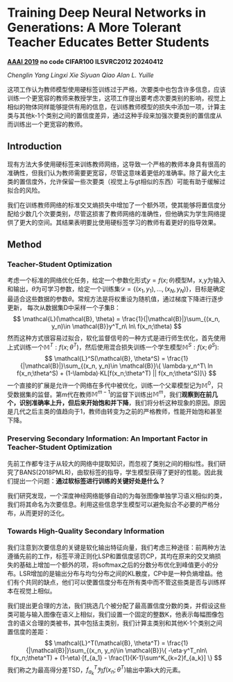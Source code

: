# Training Deep Neural Networks in Generations: A More Tolerant Teacher Educates Better Students

**[AAAI 2019](https://ojs.aaai.org/index.php/AAAI/article/view/4506)	no code 	CIFAR100  ILSVRC2012	20240412**

*Chenglin Yang  Lingxi Xie  Siyuan Qiao  Alan L. Yuille*

这项工作认为教师模型使用硬标签训练过于严格，次要类中也包含许多信息，应该训练一个更宽容的教师来教授学生，这项工作提出要考虑次要类别的影响，视觉上相似的物体同样能够提供有用的信息，在训练教师模型的损失中添加一项，计算主类与其他k-1个类别之间的置信度差异，通过这种手段来加强次要类别的置信度从而训练出一个更宽容的教师。

## Introduction

现有方法大多使用硬标签来训练教师网络，这导致一个严格的教师本身具有很高的准确性，但我们认为教师需要更宽容，尽管这意味着更低的准确率。除了最大化主类的置信度外，允许保留一些次要类（视觉上与gt相似的东西）可能有助于缓解过拟合的风险。

我们在训练教师网络的标准交叉熵损失中增加了一个额外项，使其能够将置信度分配给少数几个次要类别，尽管这损害了教师网络的准确性，但他确实为学生网络提供了更大的空间。其结果表明要比使用硬标签学习的教师有着更好的指导效果。

## Method

### Teacher-Student Optimization

考虑一个标准的网络优化任务，给定一个参数化形式$y=f(x;\theta)$模型M，x,y为输入和输出，$\theta$为可学习参数，给定一个训练集$\mathcal{D}=\{ (x_1, y_1), ..., (x_N, y_N) \}$，目标是确定最适合这些数据的参数$\theta$。常规方法是将权重设为随机值，通过梯度下降进行逐步更新， 每次从数据集D中采样一个子集B：
$$
\mathcal{L}(\mathcal{B}, \theta) = \frac{1}{|\mathcal{B}|}\sum_{(x_n, y_n)\in \mathcal{B}}y^T_n\ ln\ f(x_n;\theta)
$$
然而这种方式很容易过拟合，软化监督信号的一种方式是进行师生优化，首先使用上式训练一个$\mathbb{M}^T:f(x;\theta^T)$，然后使用混合损失训练一个学生模型$\mathbb{M}^S:f(x;\theta^S)$:
$$
\mathcal{L}^S(\mathcal{B}, \theta^S) = \frac{1}{|\mathcal{B}|}\sum_{(x_n, y_n)\in \mathcal{B}}\{ \lambda·y_n^T\ ln f(x_n;\theta^S) + (1-\lambda)·KL[f(x_n;\theta^T) || f(x_n;\theta^S)]\}
$$
一个直接的扩展是允许一个网络在多代中被优化，训练一个父辈模型记为$\mathbb{M}^0$，只受数据集的监督。第m代在教师$\mathbb{M}^{m-1}$的监督下训练出$\mathbb{M}^m$，我们**观察到在前几个，识别准确率上升，但后来开始饱和并下降**，我们将分析这种现象的原因。原因是几代之后主类的值趋向于1，教师由转变为之前的严格教师，性能开始饱和甚至下降。

### Preserving Secondary Information: An Important Factor in Teacher-Student Optimization

先前工作都专注于从较大的网络中提取知识，而忽视了类别之间的相似性。我们研究了BANS(2018PMLR)，由软标签的指导，学生模型获得了更好的性能。因此我们提出一个问题：**通过软标签进行训练的关键好处是什么？**

我们研究发现，一个深度神经网络能够自动的为每张图像单独学习语义相似的类，我们将其命名为次要信息。利用这些信息学生模型可以避免拟合不必要的严格分布，从而更好的泛化。

### Towards High-Quality Secondary Information

我们注意到次要信息的关键是软化输出特征向量，我们考虑三种途径：前两种方法遵循先前的工作，标签平滑正则化LSP和置信度惩罚CP，其均在原来的交叉熵损失的基础上增加一个额外的项，将softmax之后的分数分布优化到峰值更小的分布。LSR增加的是输出分布与均匀分布之间的KL散度，CP中是一种负熵增益。他们有个共同的缺点，他们可以使置信度分布在所有类中而不管这些类是否与训练样本在视觉上相似。

我们提出更合理的方法，我们挑选几个被分配了最高置信度分数的类，并假设这些类可能与输入图像在语义上相似，我们设置一个固定的整数K，他表示每幅图像包含的语义合理的类被书，其中包括主类别，我们计算主类别和其他K-1个类别之间置信度的差距：
$$
\mathcal{L}^T(\mathcal{B}, \theta^T) = \frac{1}{|\mathcal{B}|}\sum_{(x_n, y_n)\in \mathcal{B}}\{ -\eta·y^T_nln\ f(x_n;\theta^T) + (1-\eta)·[f_{a_1} - \frac{1}{K-1}\sum^K_{k=2}f_{a_k}] \}
$$
我们称之为最高得分差TSD，$f^T_{a_k}$为$f(x_n;\theta^T)$输出中第k大的元素。
